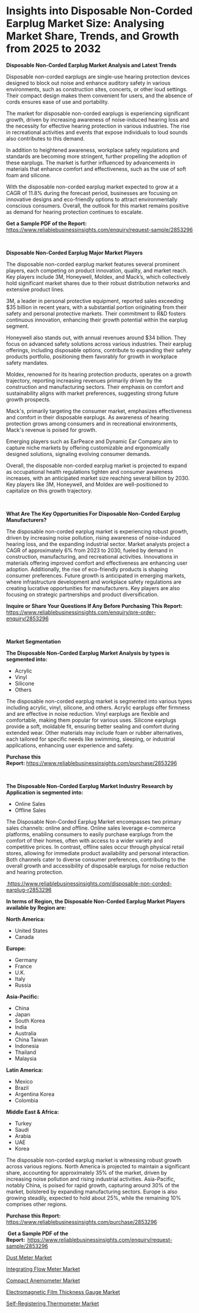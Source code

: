 <p><h1>Insights into Disposable Non-Corded Earplug Market Size: Analysing Market Share, Trends, and Growth from 2025 to 2032</h1></p><p><strong>Disposable Non-Corded Earplug Market Analysis and Latest Trends</strong></p>
<p><p>Disposable non-corded earplugs are single-use hearing protection devices designed to block out noise and enhance auditory safety in various environments, such as construction sites, concerts, or other loud settings. Their compact design makes them convenient for users, and the absence of cords ensures ease of use and portability. </p><p>The market for disposable non-corded earplugs is experiencing significant growth, driven by increasing awareness of noise-induced hearing loss and the necessity for effective hearing protection in various industries. The rise in recreational activities and events that expose individuals to loud sounds also contributes to this demand. </p><p>In addition to heightened awareness, workplace safety regulations and standards are becoming more stringent, further propelling the adoption of these earplugs. The market is further influenced by advancements in materials that enhance comfort and effectiveness, such as the use of soft foam and silicone. </p><p>With the disposable non-corded earplug market expected to grow at a CAGR of 11.8% during the forecast period, businesses are focusing on innovative designs and eco-friendly options to attract environmentally conscious consumers. Overall, the outlook for this market remains positive as demand for hearing protection continues to escalate.</p></p>
<p><strong>Get a Sample PDF of the Report:&nbsp;</strong> <a href="https://www.reliablebusinessinsights.com/enquiry/request-sample/2853296?utm_campaign=1121&utm_medium=2&utm_source=Github&utm_content=ia&utm_term=11032025&utm_id=disposable-non-corded-earplug">https://www.reliablebusinessinsights.com/enquiry/request-sample/2853296</a></p>
<p>&nbsp;</p>
<p><strong>Disposable Non-Corded Earplug Major Market Players</strong></p>
<p><p>The disposable non-corded earplug market features several prominent players, each competing on product innovation, quality, and market reach. Key players include 3M, Honeywell, Moldex, and Mack’s, which collectively hold significant market shares due to their robust distribution networks and extensive product lines. </p><p>3M, a leader in personal protective equipment, reported sales exceeding $35 billion in recent years, with a substantial portion originating from their safety and personal protective markets. Their commitment to R&D fosters continuous innovation, enhancing their growth potential within the earplug segment.</p><p>Honeywell also stands out, with annual revenues around $34 billion. They focus on advanced safety solutions across various industries. Their earplug offerings, including disposable options, contribute to expanding their safety products portfolio, positioning them favorably for growth in workplace safety mandates.</p><p>Moldex, renowned for its hearing protection products, operates on a growth trajectory, reporting increasing revenues primarily driven by the construction and manufacturing sectors. Their emphasis on comfort and sustainability aligns with market preferences, suggesting strong future growth prospects.</p><p>Mack's, primarily targeting the consumer market, emphasizes effectiveness and comfort in their disposable earplugs. As awareness of hearing protection grows among consumers and in recreational environments, Mack's revenue is poised for growth.</p><p>Emerging players such as EarPeace and Dynamic Ear Company aim to capture niche markets by offering customizable and ergonomically designed solutions, signaling evolving consumer demands.</p><p>Overall, the disposable non-corded earplug market is projected to expand as occupational health regulations tighten and consumer awareness increases, with an anticipated market size reaching several billion by 2030. Key players like 3M, Honeywell, and Moldex are well-positioned to capitalize on this growth trajectory.</p></p>
<p>&nbsp;</p>
<p><strong>What Are The Key Opportunities For Disposable Non-Corded Earplug Manufacturers?</strong></p>
<p><p>The disposable non-corded earplug market is experiencing robust growth, driven by increasing noise pollution, rising awareness of noise-induced hearing loss, and the expanding industrial sector. Market analysts project a CAGR of approximately 6% from 2023 to 2030, fueled by demand in construction, manufacturing, and recreational activities. Innovations in materials offering improved comfort and effectiveness are enhancing user adoption. Additionally, the rise of eco-friendly products is shaping consumer preferences. Future growth is anticipated in emerging markets, where infrastructure development and workplace safety regulations are creating lucrative opportunities for manufacturers. Key players are also focusing on strategic partnerships and product diversification.</p></p>
<p><strong>Inquire or Share Your Questions If Any Before Purchasing This Report:</strong> <a href="https://www.reliablebusinessinsights.com/enquiry/pre-order-enquiry/2853296?utm_campaign=1121&utm_medium=2&utm_source=Github&utm_content=ia&utm_term=11032025&utm_id=disposable-non-corded-earplug">https://www.reliablebusinessinsights.com/enquiry/pre-order-enquiry/2853296</a></p>
<p>&nbsp;</p>
<p><strong>Market Segmentation</strong></p>
<p><strong>The Disposable Non-Corded Earplug Market Analysis by types is segmented into:</strong></p>
<p><ul><li>Acrylic</li><li>Vinyl</li><li>Silicone</li><li>Others</li></ul></p>
<p><p>The disposable non-corded earplug market is segmented into various types including acrylic, vinyl, silicone, and others. Acrylic earplugs offer firmness and are effective in noise reduction. Vinyl earplugs are flexible and comfortable, making them popular for various uses. Silicone earplugs provide a soft, moldable fit, ensuring better sealing and comfort during extended wear. Other materials may include foam or rubber alternatives, each tailored for specific needs like swimming, sleeping, or industrial applications, enhancing user experience and safety.</p></p>
<p><strong>Purchase this Report:&nbsp;</strong><a href="https://www.reliablebusinessinsights.com/purchase/2853296?utm_campaign=1121&utm_medium=2&utm_source=Github&utm_content=ia&utm_term=11032025&utm_id=disposable-non-corded-earplug">https://www.reliablebusinessinsights.com/purchase/2853296</a></p>
<p>&nbsp;</p>
<p><strong>The Disposable Non-Corded Earplug Market Industry Research by Application is segmented into:</strong></p>
<p><ul><li>Online Sales</li><li>Offline Sales</li></ul></p>
<p><p>The Disposable Non-Corded Earplug Market encompasses two primary sales channels: online and offline. Online sales leverage e-commerce platforms, enabling consumers to easily purchase earplugs from the comfort of their homes, often with access to a wider variety and competitive prices. In contrast, offline sales occur through physical retail stores, allowing for immediate product availability and personal interaction. Both channels cater to diverse consumer preferences, contributing to the overall growth and accessibility of disposable earplugs for noise reduction and hearing protection.</p></p>
<p><a href="https://www.reliablebusinessinsights.com/disposable-non-corded-earplug-r2853296?utm_campaign=1121&utm_medium=2&utm_source=Github&utm_content=ia&utm_term=11032025&utm_id=disposable-non-corded-earplug">&nbsp;https://www.reliablebusinessinsights.com/disposable-non-corded-earplug-r2853296</a></p>
<p><strong>In terms of Region, the Disposable Non-Corded Earplug Market Players available by Region are:</strong></p>
<p>
    <p> <strong> North America: </strong>
        <ul>
            <li>United States</li>
            <li>Canada</li>
        </ul>
        </p> 
    <p> <strong> Europe: </strong>
        <ul>
            <li>Germany</li>
            <li>France</li>
            <li>U.K.</li>
            <li>Italy</li>
            <li>Russia</li>
        </ul>
        </p> 
    <p> <strong> Asia-Pacific: </strong>
        <ul>
            <li>China</li>
            <li>Japan</li>
            <li>South Korea</li>
            <li>India</li>
            <li>Australia</li>
            <li>China Taiwan</li>
            <li>Indonesia</li>
            <li>Thailand</li>
            <li>Malaysia</li>
        </ul>
        </p> 
    <p> <strong> Latin America: </strong>
        <ul>
            <li>Mexico</li>
            <li>Brazil</li>
            <li>Argentina Korea</li>
            <li>Colombia</li>
        </ul>
        </p> 
    <p> <strong> Middle East & Africa: </strong>
        <ul>
            <li>Turkey</li>
            <li>Saudi</li>
            <li>Arabia</li>
            <li>UAE</li>
            <li>Korea</li>
        </ul>
    </p>
    </p>
<p><p>The disposable non-corded earplug market is witnessing robust growth across various regions. North America is projected to maintain a significant share, accounting for approximately 35% of the market, driven by increasing noise pollution and rising industrial activities. Asia-Pacific, notably China, is poised for rapid growth, capturing around 30% of the market, bolstered by expanding manufacturing sectors. Europe is also growing steadily, expected to hold about 25%, while the remaining 10% comprises other regions.</p></p>
<p><strong>Purchase this Report: </strong><a href="https://www.reliablebusinessinsights.com/purchase/2853296?utm_campaign=1121&utm_medium=2&utm_source=Github&utm_content=ia&utm_term=11032025&utm_id=disposable-non-corded-earplug">https://www.reliablebusinessinsights.com/purchase/2853296</a></p>
<p>&nbsp;<strong>Get a Sample PDF of the Report:&nbsp;&nbsp;</strong><a href="https://www.reliablebusinessinsights.com/enquiry/request-sample/2853296?utm_campaign=1121&utm_medium=2&utm_source=Github&utm_content=ia&utm_term=11032025&utm_id=disposable-non-corded-earplug">https://www.reliablebusinessinsights.com/enquiry/request-sample/2853296</a></p>
<p><strong></strong></p>
<p><p><a href="https://github.com/jullselai/Market-Research-Report-List-1/blob/main/dust-meter-market.md?utm_campaign=1121&utm_medium=2&utm_source=Github&utm_content=ia&utm_term=11032025&utm_id=disposable-non-corded-earplug">Dust Meter Market</a></p><p><a href="https://github.com/dusektwinec3/Market-Research-Report-List-1/blob/main/integrating-flow-meter-market.md?utm_campaign=1121&utm_medium=2&utm_source=Github&utm_content=ia&utm_term=11032025&utm_id=disposable-non-corded-earplug">Integrating Flow Meter Market</a></p><p><a href="https://github.com/luhleickov/Market-Research-Report-List-1/blob/main/compact-anemometer-market.md?utm_campaign=1121&utm_medium=2&utm_source=Github&utm_content=ia&utm_term=11032025&utm_id=disposable-non-corded-earplug">Compact Anemometer Market</a></p><p><a href="https://github.com/elceryaneik/Market-Research-Report-List-1/blob/main/electromagnetic-film-thickness-gauge-market.md?utm_campaign=1121&utm_medium=2&utm_source=Github&utm_content=ia&utm_term=11032025&utm_id=disposable-non-corded-earplug">Electromagnetic Film Thickness Gauge Market</a></p><p><a href="https://github.com/jaspartatin/Market-Research-Report-List-1/blob/main/self-registering-thermometer-market.md?utm_campaign=1121&utm_medium=2&utm_source=Github&utm_content=ia&utm_term=11032025&utm_id=disposable-non-corded-earplug">Self-Registering Thermometer Market</a></p></p>